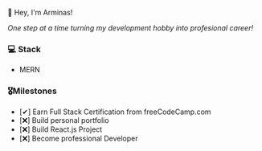 👋 Hey, I'm Arminas!

*One step at a time turning my development hobby into profesional career!*

### 💻 Stack 
- MERN

### 🎖Milestones
  
  - [✔] Earn Full Stack Certification from freeCodeCamp.com
  - [❌] Build personal portfolio
  - [❌] Build React.js Project
  - [❌] Become professional Developer
